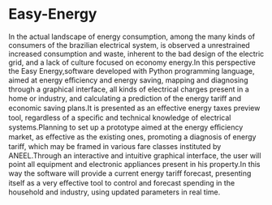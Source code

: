 # Easy-Energy
In the actual landscape of energy consumption, among the many kinds of consumers of the brazilian electrical system,
is observed a unrestrained increased consumption and waste, inherent to the bad design of the electric grid, and a 
lack of culture focused on economy energy.In this perspective the Easy Energy,software developed with Python programming language,
aimed at energy eﬃciency and energy saving, mapping and diagnosing through a graphical interface, all kinds of electrical charges
present in a home or industry, and calculating a prediction of the energy tariﬀ and economic saving plans.It is presented as an
eﬀective energy taxes preview tool, regardless of a speciﬁc and technical knowledge of electrical systems.Planning to set up a 
prototype aimed at the energy eﬃciency market, as eﬀective as the existing ones, promoting a diagnosis of energy tariﬀ, which may
be framed in various fare classes instituted by ANEEL.Through an interactive and intuitive graphical interface, the user will point
all equipment and electronic appliances present in his property.In this way the software will provide a current energy tariﬀ forecast,
presenting itself as a very eﬀective tool to control and forecast spending in the household and industry, using updated parameters in
real time.
